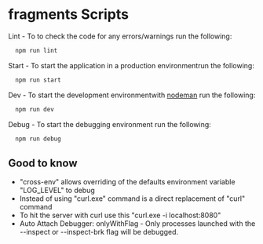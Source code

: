 # fragments Scripts

Lint - To to check the code for any errors/warnings run the following:

```js
  npm run lint
```

Start - To start the application in a production environmentrun the following:

```js
  npm run start
```

Dev - To start the development environmentwith [nodeman](https://www.npmjs.com/package/nodemon) run the following:

```js
  npm run dev
```

Debug - To start the debugging environment run the following:

```js
  npm run debug
```

## Good to know

- "cross-env" allows overriding of the defaults environment variable "LOG_LEVEL" to debug
- Instead of using "curl.exe" command is a direct replacement of "curl" command
- To hit the server with curl use this "curl.exe -i localhost:8080"
- Auto Attach Debugger: onlyWithFlag - Only processes launched with the --inspect or --inspect-brk flag will be debugged.
